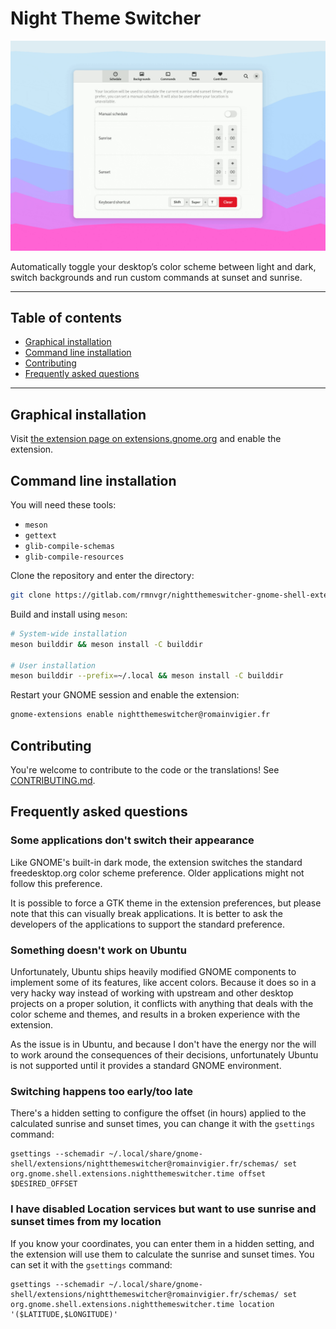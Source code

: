 <!--
SPDX-FileCopyrightText: 2021 Romain Vigier <contact AT romainvigier.fr>
SPDX-License-Identifier: CC-BY-SA-4.0
-->

# Night Theme Switcher <!-- omit in toc -->

![](./res/screenshot.gif)

Automatically toggle your desktop’s color scheme between light and dark, switch backgrounds and run custom commands at sunset and sunrise.

---

## Table of contents <!-- omit in toc -->

- [Graphical installation](#graphical-installation)
- [Command line installation](#command-line-installation)
- [Contributing](#contributing)
- [Frequently asked questions](#frequently-asked-questions)

---

## Graphical installation

Visit [the extension page on extensions.gnome.org](https://extensions.gnome.org/extension/2236/night-theme-switcher/) and enable the extension.

## Command line installation

You will need these tools:

- `meson`
- `gettext`
- `glib-compile-schemas`
- `glib-compile-resources`

Clone the repository and enter the directory:

```bash
git clone https://gitlab.com/rmnvgr/nightthemeswitcher-gnome-shell-extension.git && cd nightthemeswitcher-gnome-shell-extension
```

Build and install using `meson`:

```bash
# System-wide installation
meson builddir && meson install -C builddir

# User installation
meson builddir --prefix=~/.local && meson install -C builddir
```

Restart your GNOME session and enable the extension:

```bash
gnome-extensions enable nightthemeswitcher@romainvigier.fr
```

## Contributing

You're welcome to contribute to the code or the translations! See [CONTRIBUTING.md](./CONTRIBUTING.md).

## Frequently asked questions

### Some applications don't switch their appearance

Like GNOME's built-in dark mode, the extension switches the standard freedesktop.org color scheme preference. Older applications might not follow this preference.

It is possible to force a GTK theme in the extension preferences, but please note that this can visually break applications. It is better to ask the developers of the applications to support the standard preference.

### Something doesn't work on Ubuntu

Unfortunately, Ubuntu ships heavily modified GNOME components to implement some of its features, like accent colors. Because it does so in a very hacky way instead of working with upstream and other desktop projects on a proper solution, it conflicts with anything that deals with the color scheme and themes, and results in a broken experience with the extension.

As the issue is in Ubuntu, and because I don't have the energy nor the will to work around the consequences of their decisions, unfortunately Ubuntu is not supported until it provides a standard GNOME environment.

### Switching happens too early/too late

There's a hidden setting to configure the offset (in hours) applied to the calculated sunrise and sunset times, you can change it with the `gsettings` command:

```
gsettings --schemadir ~/.local/share/gnome-shell/extensions/nightthemeswitcher@romainvigier.fr/schemas/ set org.gnome.shell.extensions.nightthemeswitcher.time offset $DESIRED_OFFSET
```

### I have disabled Location services but want to use sunrise and sunset times from my location

If you know your coordinates, you can enter them in a hidden setting, and the extension will use them to calculate the sunrise and sunset times. You can set it with the `gsettings` command:

```
gsettings --schemadir ~/.local/share/gnome-shell/extensions/nightthemeswitcher@romainvigier.fr/schemas/ set org.gnome.shell.extensions.nightthemeswitcher.time location '($LATITUDE,$LONGITUDE)'
```
